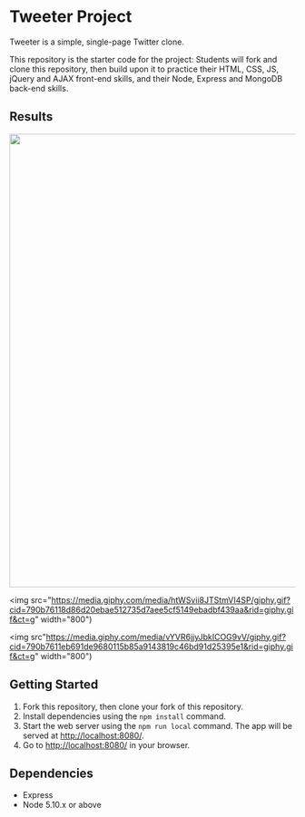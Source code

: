 # Tweeter Project

Tweeter is a simple, single-page Twitter clone.

This repository is the starter code for the project: Students will fork and clone this repository, then build upon it to practice their HTML, CSS, JS, jQuery and AJAX front-end skills, and their Node, Express and MongoDB back-end skills.


## Results
<img src="https://media.giphy.com/media/CJwFP0xdhIKWOZpY6Z/giphy.gif?cid=790b7611294a09694af6e3096a08b5d6da92364837da0dbb&rid=giphy.gif&ct=g" width="800">

<img src="https://media.giphy.com/media/htWSvii8JTStmVI4SP/giphy.gif?cid=790b76118d86d20ebae512735d7aee5cf5149ebadbf439aa&rid=giphy.gif&ct=g" width="800")

<img src"https://media.giphy.com/media/vYVR6jjyJbkICOG9vV/giphy.gif?cid=790b7611eb691de9680115b85a9143819c46bd91d25395e1&rid=giphy.gif&ct=g" width="800")


## Getting Started

1. Fork this repository, then clone your fork of this repository.
2. Install dependencies using the `npm install` command.
3. Start the web server using the `npm run local` command. The app will be served at <http://localhost:8080/>.
4. Go to <http://localhost:8080/> in your browser.

## Dependencies

- Express
- Node 5.10.x or above
